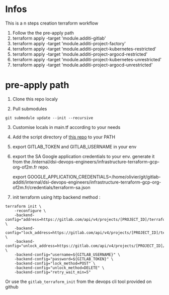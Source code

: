 # Infos

This is a n steps creation terraform workflow
  1. Follow the the pre-apply path
  2. terraform apply -target 'module.additi-gitlab'
  3. terraform apply -target 'module.additi-project-factory'
  5. terraform apply -target 'module.additi-project-kubernetes-restricted'
  4. terraform apply -target 'module.additi-project-argocd-restricted'
  5. terraform apply -target 'module.additi-project-kubernetes-unrestricted'
  4. terraform apply -target 'module.additi-project-argocd-unrestricted'

# pre-apply path

1. Clone this repo localy

2. Pull submodules

```shell
git submodule update --init --recursive
```

3. Customise locals in main.tf according to your needs

4. Add the script directory of [this repo](git@gitlab.com:additi/internal/dsi-devops-engineers/infrastructure-configuration-docker-gitlabci-terraform.git) to your PATH

5. export GITLAB_TOKEN and GITLAB_USERNAME in your env

6. export the SA Google application credentials to your env. generate  it from the /internal/dsi-devops-engineers/infrastructure-terraform-gcp-org-of2m.fr repo. 

    export GOOGLE_APPLICATION_CREDENTIALS=/home/olivier/git/gitlab-additi/internal/dsi-devops-engineers/infrastructure-terraform-gcp-org-of2m.fr/credentials/terraform-sa.json

7. init terraform using http backend method :

```
terraform init \
    -reconfigure \
    -backend-config="address=https://gitlab.com/api/v4/projects/[PROJECT_ID]/terraform/state/tfstate" \
    -backend-config="lock_address=https://gitlab.com/api/v4/projects/[PROJECT_ID]/terraform/state/tfstate/lock" \
    -backend-config="unlock_address=https://gitlab.com/api/v4/projects/[PROJECT_ID]/terraform/state/tfstate/lock" \
    -backend-config="username=${GITLAB_USERNAME}" \
    -backend-config="password=${GITLAB_TOKEN}" \
    -backend-config="lock_method=POST" \
    -backend-config="unlock_method=DELETE" \
    -backend-config="retry_wait_min=5"
```

Or use the `gitlab_terraform_init` from the devops cli tool provided on github
